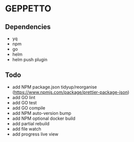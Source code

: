 # GEPPETTO

## Dependencies

- yq
- npm
- go
- helm
- helm push plugin

## Todo

- add NPM package.json tidyup/reorganise (https://www.npmjs.com/package/prettier-package-json)
- add GO lint
- add GO test
- add GO compile
- add NPM auto-version bump
- add NPM optional docker build
- add partial rebuild
- add file watch
- add progress live view